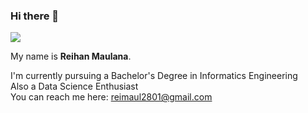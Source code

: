 ### Hi there 👋  

![](https://c.tenor.com/Y8ae0C-UsxYAAAAd/yorushika-dancing.gif)  

My name is **Reihan Maulana**.

I'm currently  pursuing a Bachelor's Degree in Informatics Engineering  
Also a Data Science Enthusiast  
You can reach me here: reimaul2801@gmail.com  
